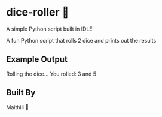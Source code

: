 # dice-roller 🎲
A simple Python script built in IDLE
 
A fun Python script that rolls 2 dice and prints out the results

## Example Output
Rolling the dice...
You rolled: 3 and 5


## Built By
Maithili 💜

